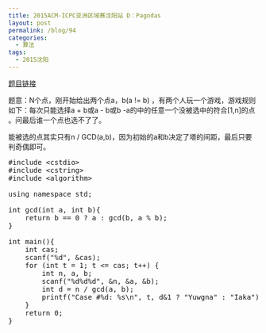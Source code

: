 ```yaml
---
title: 2015ACM-ICPC亚洲区域赛沈阳站 D：Pagodas
layout: post
permalink: /blog/94
categories:
  - 算法
tags:
  - 2015沈阳
---
```

<a href="http://acm.hdu.edu.cn/showproblem.php?pid=5512" target="_blank">题目链接</a>

题意：N个点，刚开始给出两个点a，b(a != b) ，有两个人玩一个游戏，游戏规则如下：每次只能选择a + b或a - b或b -a的中的任意一个没被选中的符合[1,n]的点 。问最后谁一个点也选不了了。

能被选的点其实只有n / GCD(a,b)，因为初始的a和b决定了塔的间距，最后只要判奇偶即可。

<pre class="brush: cpp; title: ; notranslate" title="">#include &lt;cstdio&gt;
#include &lt;cstring&gt;
#include &lt;algorithm&gt;

using namespace std;

int gcd(int a, int b){
    return b == 0 ? a : gcd(b, a % b);
}

int main(){
    int cas;
    scanf("%d", &cas);
    for (int t = 1; t &lt;= cas; t++) {
        int n, a, b;
        scanf("%d%d%d", &n, &a, &b);
        int d = n / gcd(a, b);
        printf("Case #%d: %s\n", t, d&1 ? "Yuwgna" : "Iaka");
    }
    return 0;
}
</pre>